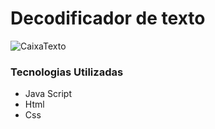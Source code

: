 # Decodificador de texto


![CaixaTexto](https://github.com/AtilaPr10/Decodificador_de_Texto_Alura_/assets/7785440/cea4d26f-1e41-47c1-b4ae-7ff9c5817f0f)

### Tecnologias Utilizadas
- Java Script
- Html
- Css
  

